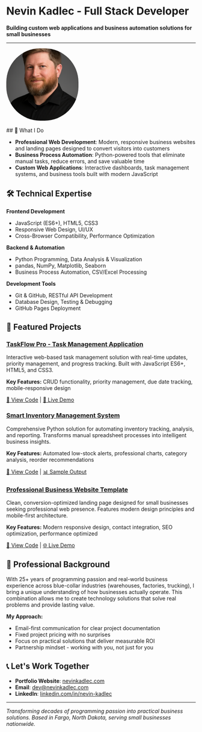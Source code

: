 # Nevin Kadlec - Full Stack Developer

**Building custom web applications and business automation solutions for small businesses**

---
<p align="left">
    <img src="./images/profile.png" alt="profile picture" width="192" style="border-radius:90px;">
</p>
## 🎯 What I Do

- **Professional Web Development**: Modern, responsive business websites and landing pages designed to convert visitors into customers
- **Business Process Automation**: Python-powered tools that eliminate manual tasks, reduce errors, and save valuable time
- **Custom Web Applications**: Interactive dashboards, task management systems, and business tools built with modern JavaScript

## 🛠️ Technical Expertise

**Frontend Development**
- JavaScript (ES6+), HTML5, CSS3
- Responsive Web Design, UI/UX
- Cross-Browser Compatibility, Performance Optimization

**Backend & Automation**
- Python Programming, Data Analysis & Visualization
- pandas, NumPy, Matplotlib, Seaborn
- Business Process Automation, CSV/Excel Processing

**Development Tools**
- Git & GitHub, RESTful API Development
- Database Design, Testing & Debugging
- GitHub Pages Deployment

## 🌟 Featured Projects

### [TaskFlow Pro - Task Management Application](https://erzakaneki.github.io/task-managmet-app/)
Interactive web-based task management solution with real-time updates, priority management, and progress tracking. Built with JavaScript ES6+, HTML5, and CSS3.

**Key Features:** CRUD functionality, priority management, due date tracking, mobile-responsive design

[📖 View Code](https://github.com/ErzaKaneki/task-managmet-app) | [🚀 Live Demo](https://erzakaneki.github.io/task-managmet-app/)

### [Smart Inventory Management System](https://github.com/ErzaKaneki/python-inventory-manager)
Comprehensive Python solution for automating inventory tracking, analysis, and reporting. Transforms manual spreadsheet processes into intelligent business insights.

**Key Features:** Automated low-stock alerts, professional charts, category analysis, reorder recommendations

[📖 View Code](https://github.com/ErzaKaneki/python-inventory-manager) | [📊 Sample Output](https://github.com/ErzaKaneki/python-inventory-manager#-sample-output)

### [Professional Business Website Template](https://erzakaneki.github.io/business-landing-page/)
Clean, conversion-optimized landing page designed for small businesses seeking professional web presence. Features modern design principles and mobile-first architecture.

**Key Features:** Modern responsive design, contact integration, SEO optimization, performance optimized

[📖 View Code](https://github.com/ErzaKaneki/business-landing-page) | [🌐 Live Demo](https://erzakaneki.github.io/business-landing-page/)

## 💼 Professional Background

With 25+ years of programming passion and real-world business experience across blue-collar industries (warehouses, factories, trucking), I bring a unique understanding of how businesses actually operate. This combination allows me to create technology solutions that solve real problems and provide lasting value.

**My Approach:**
- Email-first communication for clear project documentation
- Fixed project pricing with no surprises
- Focus on practical solutions that deliver measurable ROI
- Partnership mindset - working with you, not just for you

## 📞 Let's Work Together

- **Portfolio Website**: [nevinkadlec.com](https://erzakaneki.github.io/nevin-kadlec-portfolio/)
- **Email**: [dev@nevinkadlec.com](mailto:dev@nkforge.com)
- **LinkedIn**: [linkedin.com/in/nevin-kadlec](https://www.linkedin.com/in/nevin-kadlec/)

---

*Transforming decades of programming passion into practical business solutions. Based in Fargo, North Dakota, serving small businesses nationwide.*
